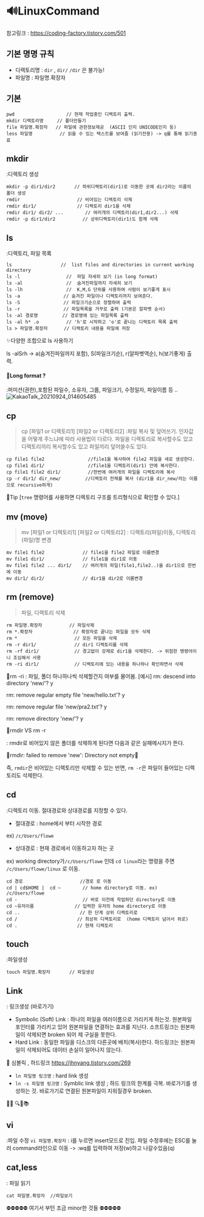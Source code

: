 # 🔊LinuxCommand

 참고링크 : https://coding-factory.tistory.com/501
 
## 기본 명명 규칙
- 디렉토리명 : `dir` , `dir/` `/dir` 은 불가능!
- 파일명 : 파일명.확장자

## 기본

```
pwd                   // 현재 작업중인 디렉토리 출력.
mkdir 디렉토리명     // 폴더만들기
file 파일명.확장자   // 파일에 관한정보제공  (ASCII 인지 UNICODE인지 등)
less 파일명          // 읽을 수 있는 텍스트를 보여줌 (읽기전용) -> q를 통해 읽기종료
``` 

## mkdir
:디렉토리 생성
```
mkdir -p dir1/dir2       // 하위디렉토리(dir1)로 이동한 곳에 dir2라는 이름의 폴더 생성
rmdir                     // 비어있는 디렉토리 삭제
rmdir dir1/               // 디렉토리 dir1을 삭제
rmdir dir1/ dir2/ ...        // 여러개의 디렉토리(dir1,dir2...) 삭제
rmdir -p dir1/dir2          // 상위디렉토리(dir1)도 함께 삭제
```


## ls 
:디렉토리, 파일 목록

```
ls                  //  list files and directories in current working directory 
ls -l                 //  파일 자세히 보기 (in long format)
ls -al                //  숨겨진파일까지 자세히 보기 
ls -lh                //  K,M,G 단위를 사용하여 사람이 보기좋게 표시
ls -a                // 숨겨진 파일이나 디렉토리까지 보여준다.
ls -S                // 파일크기순으로 정렬하여 출력
ls -r                // 파일목록을 거꾸로 출력 (기본은 알파벳 순서)
ls -al 경로명         // 경로명에 있는 파일목록 출력 
ls -al h* .o          // 'h'로 시작하고 'o'로 끝나는 디렉토리 목록 출력 
ls > 파일명.확장자      // 디렉토리 내용을 파일에 저장
````

✨다양한 조합으로 ls 사용하기

ls -alSrh ->  a(숨겨진파일까지 포함), S(파일크기순), r(알파벳역순), h(보기좋게) 출력.

#### 🔎Long format ?
:퍼미션(권한),포함된 파일수, 소유자, 그룹, 파일크기, 수정일자, 파일이름 등 ..
![KakaoTalk_20210924_014605485](https://user-images.githubusercontent.com/86418674/134549691-e9086736-2cce-4e4a-a24f-fda7da1621cf.jpg)

## cp 
> cp [파일1 or 디렉토리1] [파일2 or 디렉토리2]
:파일 복사 및 덮어쓰기. 인자값을 어떻게 주느냐에 따라 사용법이 다르다. 파일을 디렉토리로 복사할수도 있고 디렉토리끼리 복사할수도 있고 파일끼리 덮어쓸수도 있다.

```
cp file1 file2                //file1을 복사하여 file2 파일을 새로 생성한다.
cp file1 dir1/                //file1을 디렉토리(dir1) 안에 복사한다.  
cp file1 file2 dir1/          //한번에 여러개의 파일을 디렉토리에 복사
cp -r dir1/ dir_new/         //디렉토리 전체를 복사 (dir1을 dir_new/라는 이름으로 recursive하게)

```

🔱Tip \[`tree` 명령어를 사용하면 디렉토리 구조를 트리형식으로 확인할 수 있다.\]


## mv (move)
> mv [파일1 or 디렉토리1] [파일2 or 디렉토리2]
: 디렉토리(파일)이동, 디렉토리(파일)명 변경

```
mv file1 file2              // file1을 file2 파일로 이름변경
mv file1 dir1/              // file1을 dir1로 이동
mv file1 file2 ... dir1/    // 여러개의 파일(file1,file2..)을 dir1으로 한번에 이동
mv dir1/ dir2/              // dir1을 dir2로 이름변경
```

## rm (remove)
> 파일, 디렉토리 삭제

```
rm 파일명.확장자          // 파일삭제
rm *.확장자               // 확장자로 끝나는 파일을 모두 삭제
rm *                     // 모든 파일을 삭제
rm -r dir1/              // dir1 디렉토리를 삭제 
rm -rf dir1/             // 경고없이 강제로 dir1을 삭제한다. -> 위험한 명령어이니 조심해서 사용
rm -ri dir1/             // 디렉토리에 있는 내용을 하나하나 확인하면서 삭제
```

📌rm -ri
: 파일, 폴더 하나하나씩 삭제할건지 여부를 물어봄.
[예시]
rm: descend into directory 'new/'? y

rm: remove regular empty file 'new/hello.txt'? y

rm: remove regular file 'new/pra2.txt'? y

rm: remove directory 'new/'? y

📌rmdir VS rm -r 

: rmdir로 비어있지 않은 폴더를 삭제하게 된다면 다음과 같은 실패메시지가 뜬다.

🚫rmdir: failed to remove 'new': Directory not empty🚫

즉, `rmdir`은 비어있는 디렉토리만 삭제할 수 있는 반면, `rm -r`은 파일이 들어있는 디렉토리도 삭제한다.



## cd 
:디렉토리 이동.  절대경로와 상대경로를 지정할 수 있다.
- 절대경로 : home에서 부터 시작한 경로
 
ex) `/c/Users/flowe`
- 상대경로 : 현재 경로에서 이동하고자 하는 곳 

ex) working directory가`/c/Users/flowe` 인데 `cd linux`라는 명령을 주면 `/c/Users/flowe/linux` 로 이동.

```
cd 경로                     //경로 로 이동
cd | cd$HOME |  cd ~        // home directory로 이동. ex) /c/Users/flowe
cd -                        // 바로 이전에 작업하던 directory로 이동
cd ~유저이름               // 입력한 유저의 home directory로 이동 
cd ..                      // 한 단계 상위 디렉토리로
cd /                      // 최상위 디렉토리로  (home 디렉토리 넘어서 위로)
cd .                      // 현재 디렉토리 
```


## touch 
:파일생성 

```
touch 파일명.확장자       // 파일생성
```

## Link 
: 링크생성 (바로가기)
- Symbolic (Soft) Link : 하나의 파일을 여러이름으로 가리키게 하는것. 원본파일 포인터를 가리키고 있어 원본파일을 연결하는 효과를 지닌다.
소프트링크는 원본파일이 삭제되면 broken 되어 제 구실을 못한다.
- Hard Link : 동일한 파일을 디스크의 다른곳에 배치(복사)한다. 하드링크는 원본파일이 삭제되어도 데이터 손실이 일어나지 않는다.


🔎 심볼릭 , 하드링크 https://jhnyang.tistory.com/269

- `ln 파일명 링크명` : hard link 생성
- `ln -s 파일명 링크명` : Symblic link 생성 
; 하드 링크의 한계를 극복. 바로가기를 생성하는 것. 바로가기로 연결된 원본파일이 지워질경우 broken.


📍📌 🔍🔎📚
## vi
:파일 수정
`vi 파일명.확장자` : i를 누르면 insert모드로 진입. 
파일 수정후에는 ESC를 눌러 command라인으로 이동 -> :wq를 입력하여 저장(w)하고 나갈수있음(q)


## cat,less
: 파일 읽기

```
cat 파일명.확장자  //파일보기 

```

⛔⛔⛔⛔⛔ 여기서 부턴 조금 minor한 것들 ⛔⛔⛔⛔⛔

